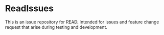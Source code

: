 # ReadIssues
This is an issue repository for READ. Intended for issues and feature change request that arise during testing and development.
